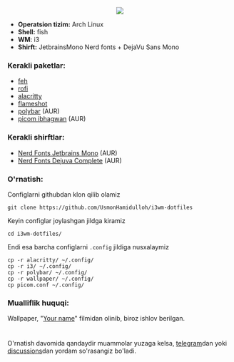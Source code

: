 <p align="center">
  <img src="https://github.com/UsmonHamidulloh/i3wm-dotfiles/blob/main/image.png?raw=true">
</p>

- <b>Operatsion tizim:</b> Arch Linux
- <b>Shell:</b> fish
- <b>WM</b>: i3
- <b>Shirft:</b> JetbrainsMono Nerd fonts + DejaVu Sans Mono

<h3>Kerakli paketlar:</h3>

- <a href="https://archlinux.org/packages/extra/x86_64/feh">feh</a>
- <a href="https://archlinux.org/packages/community/x86_64/rofi">rofi</a>
- <a href="https://archlinux.org/packages/community/x86_64/alacritty">alacritty</a>
- <a href="https://archlinux.org/packages/community/x86_64/flameshot">flameshot</a>
- <a href="https://archlinux.org/packages/community/x86_64/polybar">polybar</a> (AUR)
- <a href="https://aur.archlinux.org/packages/picom-ibhagwan-git">picom ibhagwan</a> (AUR)

<h3>Kerakli shirftlar:</h3>

- <a href="https://aur.archlinux.org/packages/nerd-fonts-jetbrains-mono">Nerd Fonts Jetbrains Mono</a> (AUR)
- <a href="https://aur.archlinux.org/packages/nerd-fonts-dejavu-complete">Nerd Fonts Dejuva Complete</a> (AUR)


<h3>O'rnatish:</h3>

Configlarni githubdan klon qilib olamiz
```
git clone https://github.com/UsmonHamidulloh/i3wm-dotfiles
```
Keyin configlar joylashgan jildga kiramiz
```
cd i3wm-dotfiles/
```
Endi esa barcha configlarni <code>.config</code> jildiga nusxalaymiz
```
cp -r alacritty/ ~/.config/
cp -r i3/ ~/.config/
cp -r polybar/ ~/.config/   
cp -r wallpaper/ ~/.config/
cp picom.conf ~/.config/
```
<h3>Mualliflik huquqi:</h3>
Wallpaper, "<a href="https://www.imdb.com/title/tt5311514">Your name</a>" filmidan olinib, biroz ishlov berilgan.

#
O'rnatish davomida qandaydir muammolar yuzaga kelsa, <a href="https://t.me/UsmonHamidulloh">telegram</a>dan yoki <a href="https://github.com/UsmonHamidulloh/i3wm-dotfiles/discussions">discussions</a>dan yordam so'rasangiz bo'ladi.
